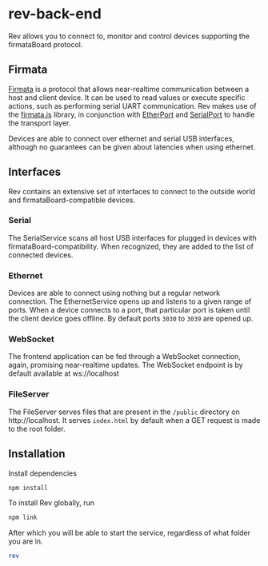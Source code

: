 # rev-back-end
Rev allows you to connect to, monitor and control devices supporting the
firmataBoard protocol.

## Firmata
[Firmata](http://firmata.org/wiki/Main_Page) is a protocol that allows
near-realtime communication between a host and client device. It can be used to read values or execute specific actions, such as performing
serial UART communication. Rev makes use of the [firmata.js](https://github.com/firmata/firmata.js/tree/master/packages/firmata.js) library, in conjunction with
[EtherPort](https://www.npmjs.com/package/etherport) and [SerialPort](https://www.npmjs.com/package/serialport) to handle the transport layer.

Devices are able to connect over ethernet and serial USB interfaces, although no guarantees can be given about latencies when using ethernet.

## Interfaces
Rev contains an extensive set of interfaces to connect to the outside world and firmataBoard-compatible devices.

### Serial
The SerialService scans all host USB interfaces for plugged in devices with firmataBoard-compatibility. When recognized, they are added to the list of connected devices.

### Ethernet
Devices are able to connect using nothing but a regular network connection. The EthernetService opens up and listens to a given range of ports.
When a device connects to a port, that particular port is taken until the client device goes offline.
By default ports ```3030``` to ```3039``` are opened up.

### WebSocket
The frontend application can be fed through a WebSocket connection, again, promising near-realtime updates.
The WebSocket endpoint is by default available at ws://localhost

### FileServer
The FileServer serves files that are present in the ```/public``` directory on http://localhost. It serves ```index.html``` by default when a GET request is made to the root folder.

## Installation
Install dependencies
```sh
npm install
```

To install Rev globally, run
```sh
npm link
```
After which you will be able to start the service, regardless of what folder you are in.
```sh
rev
```

